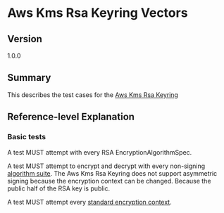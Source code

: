 [//]: # "Copyright Amazon.com Inc. or its affiliates. All Rights Reserved."
[//]: # "SPDX-License-Identifier: CC-BY-SA-4.0"

# Aws Kms Rsa Keyring Vectors

## Version

1.0.0

## Summary

This describes the test cases for the [Aws Kms Rsa Keyring](../../aws-kms/aws-kms-rsa-keyring.md)

## Reference-level Explanation

### Basic tests

A test MUST attempt with every RSA EncryptionAlgorithmSpec.

A test MUST attempt to encrypt and decrypt
with every non-signing [algorithm suite](../../algorithm-suites.md#algorithm-suite-id).
The Aws Kms Rsa Keyring does not support asymmetric signing
because the encryption context can be changed.
Because the public half of the RSA key is public.

A test MUST attempt every [standard encryption context](./encryption-context.md#standard-encryption-contexts).
